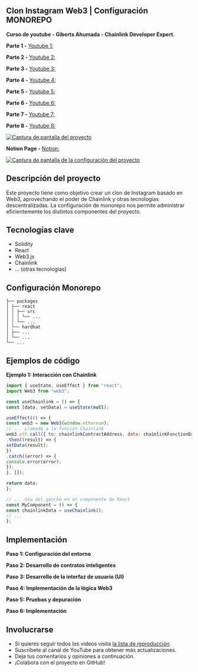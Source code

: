 ## Clon Instagram Web3 | Configuración MONOREPO

**Curso de youtube - Giberts Ahumada - Chainlink Developer Expert.**

**Parte 1 -** [Youtube 1: ](https://youtu.be/w23abGly56I)

**Parte 2 -** [Youtube 2: ](https://www.youtube.com/watch?v=Sd9I7gS_P7k)

**Parte 3 -** [Youtube 3: ](https://youtu.be/T9LN89OraLY)

**Parte 4 -** [Youtube 4: ](https://youtu.be/exeWVCim-7U)

**Parte 5 -** [Youtube 5: ]()

**Parte 6 -** [Youtube 6: ]()

**Parte 7 -** [Youtube 7: ]()

**Parte 8 -** [Youtube 8: ]()

[![Captura de pantalla del proyecto](https://github.com/user-attachments/assets/4534758f-3458-4f01-92b8-2bebe4976e63)](https://github.com/user-attachments/assets/4534758f-3458-4f01-92b8-2bebe4976e63)


**Notion Page -** [Notion:](https://feline-tractor-5af.notion.site/Clon-Instagram-Web3-4ef6b1bd5dff4a719a762b93bb8ceb73)

[![Captura de pantalla de la configuración del proyecto](https://github.com/user-attachments/assets/125ba2ad-2650-4d07-b7c8-6527122aefdd)](https://github.com/user-attachments/assets/125ba2ad-2650-4d07-b7c8-6527122aefdd)

## Descripción del proyecto

Este proyecto tiene como objetivo crear un clon de Instagram basado en Web3, aprovechando el poder de Chainlink y otras tecnologías descentralizadas. La configuración de monorepo nos permite administrar eficientemente los distintos componentes del proyecto.

## Tecnologías clave

* Solidity
* React
* Web3.js
* Chainlink
* ... (otras tecnologías)

## Configuración Monorepo

```
├── packages
│ ├── react
│ │ ├── src
│ │ │ └── ...
│ │ └── ...
│ └── hardhat
│ ├── ...
│ └── ...
└── ...

```

## Ejemplos de código

**Ejemplo 1: Interacción con Chainlink**

```javascript
import { useState, useEffect } from "react";
import Web3 from "web3";

const useChainlink = () => {
const [data, setData] = useState(null);

useEffect(() => {
const web3 = new Web3(window.ethereum);
// ... Llamada a la función Chainlink
web3.eth.call({ to: chainlinkContractAddress, data: chainlinkFunctionData })
.then((result) => {
setData(result);
})
.catch((error) => {
console.error(error);
});
}, []);

return data;
};

// ... Uso del gancho en un componente de React
const MyComponent = () => {
const chainlinkData = useChainlink();
// ...
};

```

## Implementación

**Paso 1: Configuración del entorno**

**Paso 2: Desarrollo de contratos inteligentes**

**Paso 3: Desarrollo de la interfaz de usuario (UI)**

**Paso 4: Implementación de la lógica Web3**

**Paso 5: Pruebas y depuración**

**Paso 6: Implementación**

## Involucrarse

* Si quieres seguir todos los videos visita [la lista de reproducción](https://www.youtube.com/playlist?list=PL2uIxLJ7G8e2Y825VjgxsB8jXxTW5Tp9w).
* Suscríbete al canal de YouTube para obtener más actualizaciones.
* Deja tus comentarios y opiniones a continuación.
* ¡Colabora con el proyecto en GitHub!

